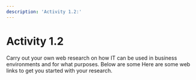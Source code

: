 ```yaml
---
description: 'Activity 1.2:'
---
```


# Activity 1.2

Carry out your own web research on how IT can be used in business environments and for what purposes. Below are some Here are some web links to get you started with your research. 



